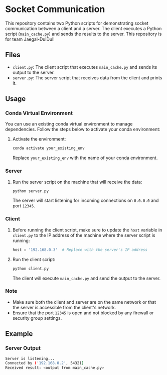 # Socket Communication

This repository contains two Python scripts for demonstrating socket communication between a client and a server. The client executes a Python script (`main_cache.py`) and sends the results to the server. This repository is for team Jaegal-DulDul!

## Files

- `client.py`: The client script that executes `main_cache.py` and sends its output to the server.
- `server.py`: The server script that receives data from the client and prints it.

## Usage

### Conda Virtual Environment

You can use an existing conda virtual environment to manage dependencies. Follow the steps below to activate your conda environment:

1. Activate the environment:

    ```bash
    conda activate your_existing_env
    ```

    Replace `your_existing_env` with the name of your conda environment.

### Server

1. Run the server script on the machine that will receive the data:

    ```bash
    python server.py
    ```

    The server will start listening for incoming connections on `0.0.0.0` and port `12345`.

### Client

1. Before running the client script, make sure to update the `host` variable in `client.py` to the IP address of the machine where the server script is running:

    ```python
    host = '192.168.0.3'  # Replace with the server's IP address
    ```

2. Run the client script:

    ```bash
    python client.py
    ```

    The client will execute `main_cache.py` and send the output to the server.

### Note

- Make sure both the client and server are on the same network or that the server is accessible from the client's network.
- Ensure that the port `12345` is open and not blocked by any firewall or security group settings.

## Example

### Server Output

```bash
Server is listening...
Connected by ('192.168.0.2', 54321)
Received result: <output from main_cache.py>
